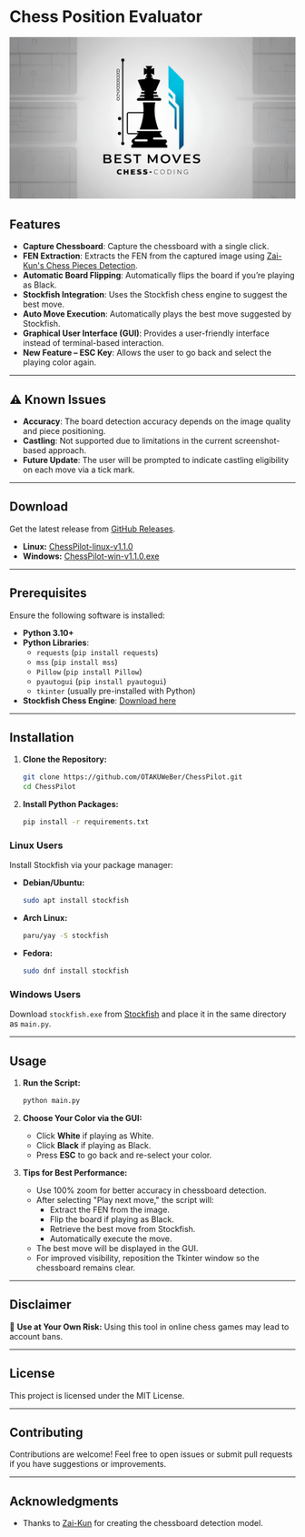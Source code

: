 # Chess Position Evaluator

<p align="center">
  <img src="assets/chess-banner.jpg" alt="Chess Banner" width="600" />
</p>

## Features

- **Capture Chessboard**: Capture the chessboard with a single click.
- **FEN Extraction**: Extracts the FEN from the captured image using [Zai-Kun's Chess Pieces Detection](https://github.com/Zai-Kun/2d-chess-pieces-detection).
- **Automatic Board Flipping**: Automatically flips the board if you’re playing as Black.
- **Stockfish Integration**: Uses the Stockfish chess engine to suggest the best move.
- **Auto Move Execution**: Automatically plays the best move suggested by Stockfish.
- **Graphical User Interface (GUI)**: Provides a user-friendly interface instead of terminal-based interaction.
- **New Feature – ESC Key**: Allows the user to go back and select the playing color again.

---

## ⚠️ Known Issues

- **Accuracy**: The board detection accuracy depends on the image quality and piece positioning.
- **Castling**: Not supported due to limitations in the current screenshot-based approach.
- **Future Update**: The user will be prompted to indicate castling eligibility on each move via a tick mark.

---

## Download

Get the latest release from [GitHub Releases](https://github.com/OTAKUWeBer/ChessPilot/releases).

- **Linux:** [ChessPilot-linux-v1.1.0](https://github.com/OTAKUWeBer/ChessPilot/releases/download/v1.1.0/ChessPilot-linux-v1.1.0)
- **Windows:** [ChessPilot-win-v1.1.0.exe](https://github.com/OTAKUWeBer/ChessPilot/releases/download/v1.1.0/ChessPilot-win-v1.1.0.exe)

---

## Prerequisites

Ensure the following software is installed:

- **Python 3.10+**
- **Python Libraries**:
  - `requests` (`pip install requests`)
  - `mss` (`pip install mss`)
  - `Pillow` (`pip install Pillow`)
  - `pyautogui` (`pip install pyautogui`)
  - `tkinter` (usually pre-installed with Python)
- **Stockfish Chess Engine**: [Download here](https://stockfishchess.org/)

---

## Installation

1. **Clone the Repository:**

   ```bash
   git clone https://github.com/OTAKUWeBer/ChessPilot.git
   cd ChessPilot
   ```

2. **Install Python Packages:**

   ```bash
   pip install -r requirements.txt
   ```

### Linux Users

Install Stockfish via your package manager:

- **Debian/Ubuntu:**

  ```bash
  sudo apt install stockfish
  ```

- **Arch Linux:**

  ```bash
  paru/yay -S stockfish
  ```

- **Fedora:**

  ```bash
  sudo dnf install stockfish
  ```

### Windows Users

Download `stockfish.exe` from [Stockfish](https://stockfishchess.org/download/) and place it in the same directory as `main.py`.

---

## Usage

1. **Run the Script:**

   ```bash
   python main.py
   ```

2. **Choose Your Color via the GUI:**
   - Click **White** if playing as White.
   - Click **Black** if playing as Black.
   - Press **ESC** to go back and re-select your color.

3. **Tips for Best Performance:**
   - Use 100% zoom for better accuracy in chessboard detection.
   - After selecting "Play next move," the script will:
     - Extract the FEN from the image.
     - Flip the board if playing as Black.
     - Retrieve the best move from Stockfish.
     - Automatically execute the move.
   - The best move will be displayed in the GUI.
   - For improved visibility, reposition the Tkinter window so the chessboard remains clear.

---

## Disclaimer

🛑 **Use at Your Own Risk:** Using this tool in online chess games may lead to account bans.

---

## License

This project is licensed under the MIT License.

---

## Contributing

Contributions are welcome! Feel free to open issues or submit pull requests if you have suggestions or improvements.

---

## Acknowledgments

- Thanks to [Zai-Kun](https://github.com/Zai-Kun) for creating the chessboard detection model.

